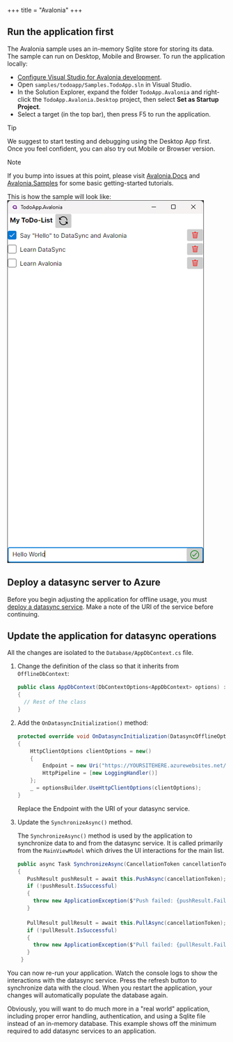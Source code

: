 +++
title = "Avalonia"
+++

## Run the application first

The Avalonia sample uses an in-memory Sqlite store for storing its data. The sample can run on Desktop, Mobile and Browser. To run the application locally:

* [Configure Visual Studio for Avalonia development](https://docs.avaloniaui.net/docs/welcome).
* Open `samples/todoapp/Samples.TodoApp.sln` in Visual Studio.
* In the Solution Explorer, expand the folder `TodoApp.Avalonia` and right-click the `TodoApp.Avalonia.Desktop` project, then select **Set as Startup Project**.
* Select a target (in the top bar), then press F5 to run the application.

> [!TIP] 
> We suggest to start testing and debugging using the Desktop App first. Once you feel confident, you can also try out Mobile or Browser version. 

> [!NOTE] 
> If you bump into issues at this point, please visit [Avalonia.Docs](https://docs.avaloniaui.net) and [Avalonia.Samples](https://github.com/AvaloniaUI/Avalonia.Samples) for some basic getting-started tutorials.

This is how the sample will look like:
![Avalonia sample on Desktop](assets/TodoApp.Avalonia.Desktop.png)


## Deploy a datasync server to Azure

Before you begin adjusting the application for offline usage, you must [deploy a datasync service](../server.md).  Make a note of the URI of the service before continuing.

## Update the application for datasync operations

All the changes are isolated to the `Database/AppDbContext.cs` file.

1. Change the definition of the class so that it inherits from `OfflineDbContext`:

   ```csharp
   public class AppDbContext(DbContextOptions<AppDbContext> options) : OfflineDbContext(options)
   {
     // Rest of the class
   }
   ```

2. Add the `OnDatasyncInitialization()` method:

   ```csharp
   protected override void OnDatasyncInitialization(DatasyncOfflineOptionsBuilder optionsBuilder)
   {
       HttpClientOptions clientOptions = new()
       {
           Endpoint = new Uri("https://YOURSITEHERE.azurewebsites.net/"),
           HttpPipeline = [new LoggingHandler()]
       };
       _ = optionsBuilder.UseHttpClientOptions(clientOptions);
   }
   ```

   Replace the Endpoint with the URI of your datasync service.

3. Update the `SynchronizeAsync()` method.

   The `SynchronizeAsync()` method is used by the application to synchronize data to and from the datasync service.  It is called primarily from the `MainViewModel` which drives the UI interactions for the main list.

   ```csharp
   public async Task SynchronizeAsync(CancellationToken cancellationToken = default)
   {
      PushResult pushResult = await this.PushAsync(cancellationToken);
      if (!pushResult.IsSuccessful)
      {
        throw new ApplicationException($"Push failed: {pushResult.FailedRequests.FirstOrDefault().Value.ReasonPhrase}");
      }

      PullResult pullResult = await this.PullAsync(cancellationToken);
      if (!pullResult.IsSuccessful)
      {
        throw new ApplicationException($"Pull failed: {pullResult.FailedRequests.FirstOrDefault().Value.ReasonPhrase}");
      }
    }
    ```

You can now re-run your application. Watch the console logs to show the interactions with the datasync service.  Press the refresh button to synchronize data with the cloud.  When you restart the application, your changes will automatically populate the database again.

Obviously, you will want to do much more in a "real world" application, including proper error handling, authentication, and using a Sqlite file instead of an in-memory database.  This example shows off the minimum required to add datasync services to an application.
